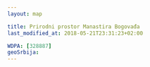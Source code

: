 ```yaml
---
layout: map

title: Prirodni prostor Manastira Bogovađa
last_modified_at: 2018-05-21T23:31:23+02:00

WDPA: [328887]
geoSrbija:
---
```

